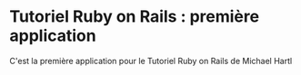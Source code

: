 # Tutoriel Ruby on Rails : première application

C'est la première application pour le 
Tutoriel Ruby on Rails de Michael Hartl

